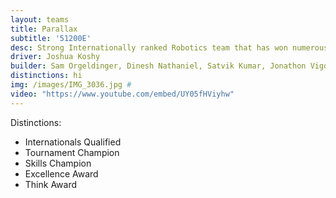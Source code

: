 ```yaml
---
layout: teams
title: Parallax
subtitle: '51200E'
desc: Strong Internationally ranked Robotics team that has won numerous awards including best Programming at State.
driver: Joshua Koshy
builder: Sam Orgeldinger, Dinesh Nathaniel, Satvik Kumar, Jonathon Vigo, Prakul Sheridar
distinctions: hi
img: /images/IMG_3036.jpg #
video: "https://www.youtube.com/embed/UY05fHViyhw" 
---
```

Distinctions:
- Internationals Qualified
- Tournament Champion
- Skills Champion
- Excellence Award
- Think Award
